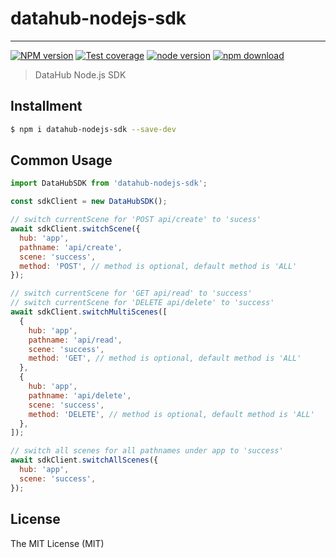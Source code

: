 # datahub-nodejs-sdk

---

[![NPM version][npm-image]][npm-url]
[![Test coverage][codecov-image]][codecov-url]
[![node version][node-image]][node-url]
[![npm download][download-image]][download-url]

[npm-image]: https://img.shields.io/npm/v/datahub-nodejs-sdk.svg
[npm-url]: https://npmjs.org/package/datahub-nodejs-sdk
[codecov-image]: https://img.shields.io/codecov/c/github/macacajs/datahub-nodejs-sdk.svg
[codecov-url]: https://codecov.io/gh/macacajs/datahub-nodejs-sdk/branch/master
[node-image]: https://img.shields.io/badge/node.js-%3E=_8-green.svg
[node-url]: http://nodejs.org/download/
[download-image]: https://img.shields.io/npm/dm/datahub-nodejs-sdk.svg
[download-url]: https://npmjs.org/package/datahub-nodejs-sdk

> DataHub Node.js SDK

## Installment

```bash
$ npm i datahub-nodejs-sdk --save-dev
```

## Common Usage

```javascript
import DataHubSDK from 'datahub-nodejs-sdk';

const sdkClient = new DataHubSDK();

// switch currentScene for 'POST api/create' to 'sucess'
await sdkClient.switchScene({
  hub: 'app',
  pathname: 'api/create',
  scene: 'success',
  method: 'POST', // method is optional, default method is 'ALL'
});

// switch currentScene for 'GET api/read' to 'success'
// switch currentScene for 'DELETE api/delete' to 'success'
await sdkClient.switchMultiScenes([
  {
    hub: 'app',
    pathname: 'api/read',
    scene: 'success',
    method: 'GET', // method is optional, default method is 'ALL'
  },
  {
    hub: 'app',
    pathname: 'api/delete',
    scene: 'success',
    method: 'DELETE', // method is optional, default method is 'ALL'
  },
]);

// switch all scenes for all pathnames under app to 'success'
await sdkClient.switchAllScenes({
  hub: 'app',
  scene: 'success',
});
```

## License

The MIT License (MIT)
